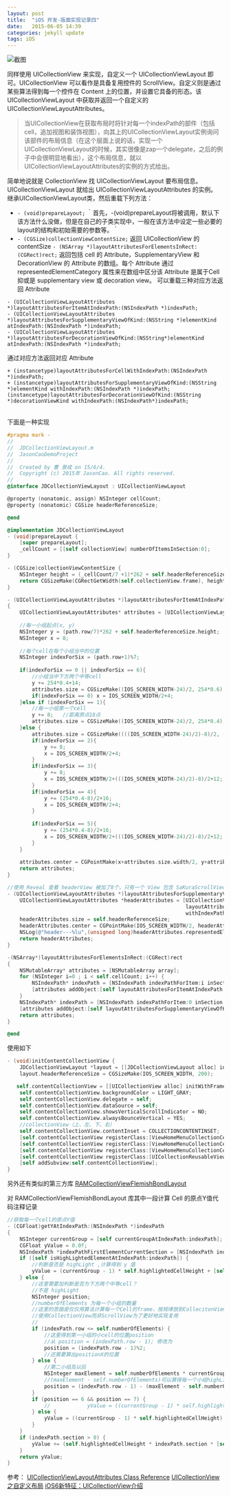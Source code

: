 ```yaml
---
layout: post
title:  "iOS 开发-版面实现记录四"
date:   2015-06-05 14:39
categories: jekyll update
tags: iOS
---
```


![截图](/assets/20150605143331857.png)

同样使用 UICollectionView 来实现，自定义一个 UICollectionViewLayout 即可。UICollectionView 可以看作是具备复用控件的 ScrollView。自定义则是通过某些算法得到每一个控件在 Content 上的位置，并设置它具备的形态。该 UICollectionViewLayout 中获取并返回一个自定义的 UICollectionViewLayoutAttributes。

>当UICollectionView在获取布局时将针对每一个indexPath的部件（包括cell，追加视图和装饰视图），向其上的UICollectionViewLayout实例询问该部件的布局信息（在这个层面上说的话，实现一个UICollectionViewLayout的时候，其实很像是zap一个delegate，之后的例子中会很明显地看出），这个布局信息，就以UICollectionViewLayoutAttributes的实例的方式给出。

简单地说就是 CollectionView 找 UICollectionViewLayout 要布局信息。UICollectionViewLayout 就给出 UICollectionViewLayoutAttributes 的实例。
继承UICollectionViewLayout类，然后重载下列方法：

- ```- (void)prepareLayout;``` ｀首先，-(void)prepareLayout将被调用，默认下该方法什么没做，但是在自己的子类实现中，一般在该方法中设定一些必要的layout的结构和初始需要的参数等。｀
- ```- (CGSize)collectionViewContentSize;``` 返回 UICollectionView 的 contentSize 
```- (NSArray *)layoutAttributesForElementsInRect:(CGRect)rect;``` 返回包括 cell 的 Attribute，SupplementaryView 和 DecorationView 的 Attribute 的数组。每个 Attribute 通过 representedElementCategory 属性来在数组中区分该 Attribute 是属于Cell 抑或是 supplementary view 或 decoration view。
可以重载三种对应方法返回 Attribute 

```
- (UICollectionViewLayoutAttributes *)layoutAttributesForItemAtIndexPath:(NSIndexPath *)indexPath;
- (UICollectionViewLayoutAttributes *)layoutAttributesForSupplementaryViewOfKind:(NSString *)elementKind atIndexPath:(NSIndexPath *)indexPath;
- (UICollectionViewLayoutAttributes *)layoutAttributesForDecorationViewOfKind:(NSString*)elementKind atIndexPath:(NSIndexPath *)indexPath;
```

通过对应方法返回对应 Attribute

```
+ (instancetype)layoutAttributesForCellWithIndexPath:(NSIndexPath *)indexPath;
+ (instancetype)layoutAttributesForSupplementaryViewOfKind:(NSString *)elementKind withIndexPath:(NSIndexPath *)indexPath;
(instancetype)layoutAttributesForDecorationViewOfKind:(NSString *)decorationViewKind withIndexPath:(NSIndexPath*)indexPath;
```
</br>
下面是一种实现

``` Objective-C
#pragma mark - 
//
//  JDCollectionViewLayout.m
//  JasonCaoDemoProject
//
//  Created by 曹 景成 on 15/6/4.
//  Copyright (c) 2015年 JasonCao. All rights reserved.
//
@interface JDCollectionViewLayout : UICollectionViewLayout

@property (nonatomic, assign) NSInteger cellCount;
@property (nonatomic) CGSize headerReferenceSize;

@end

@implementation JDCollectionViewLayout
- (void)prepareLayout {
    [super prepareLayout];
    _cellCount = [[self collectionView] numberOfItemsInSection:0];
}

- (CGSize)collectionViewContentSize {
    NSInteger height = (_cellCount/7 +1)*262 + self.headerReferenceSize.height;
    return CGSizeMake(CGRectGetWidth(self.collectionView.frame), height);
}

- (UICollectionViewLayoutAttributes *)layoutAttributesForItemAtIndexPath:(NSIndexPath *)path
{
    UICollectionViewLayoutAttributes* attributes = [UICollectionViewLayoutAttributes layoutAttributesForCellWithIndexPath:path];
    
    //每一小组起点(x, y)
    NSInteger y = (path.row/7)*262 + self.headerReferenceSize.height;
    NSInteger x = 8;
    
    //每个cell在每个小组当中的位置
    NSInteger indexForSix = (path.row+1)%7;
    
    if(indexForSix == 0 || indexForSix == 6){
        //小组当中下方两个中等cell
        y += 254*0.4+14;
        attributes.size = CGSizeMake((IOS_SCREEN_WIDTH-24)/2, 254*0.6);
        if(indexForSix == 0) x = IOS_SCREEN_WIDTH/2+4;
    }else if (indexForSix == 1){
        //每一小组第一个cell
        y += 8;   //距离原点18点
        attributes.size = CGSizeMake((IOS_SCREEN_WIDTH-24)/2, 254*0.4);
    }else {
        attributes.size = CGSizeMake((((IOS_SCREEN_WIDTH-24)/2)-8)/2, (254*0.4-8)/2);
        if(indexForSix == 2){
            y += 8;
            x = IOS_SCREEN_WIDTH/2+4;
        }
        if(indexForSix == 3){
            y += 8;
            x = IOS_SCREEN_WIDTH/2+(((IOS_SCREEN_WIDTH-24)/2)-8)/2+12;
        }
        if(indexForSix == 4){
            y += (254*0.4-8)/2+16;
            x = IOS_SCREEN_WIDTH/2+4;
        }
        
        if(indexForSix == 5){
            y += (254*0.4-8)/2+16;
            x = IOS_SCREEN_WIDTH/2+(((IOS_SCREEN_WIDTH-24)/2)-8)/2+12;
        }
    }
    
    attributes.center = CGPointMake(x+attributes.size.width/2, y+attributes.size.height/2);
    return attributes;
}

//使用 Reveal 查看 headerView 被加了8个，只有一个 View 包含 SaKuraScrollView
- (UICollectionViewLayoutAttributes *)layoutAttributesForSupplementaryViewOfKind:(NSString *)elementKind atIndexPath:(NSIndexPath *)indexPath {
    UICollectionViewLayoutAttributes *headerAttributes = [UICollectionViewLayoutAttributes
                                                          layoutAttributesForSupplementaryViewOfKind:elementKind
                                                          withIndexPath:indexPath];
    headerAttributes.size = self.headerReferenceSize;
    headerAttributes.center = CGPointMake(IOS_SCREEN_WIDTH/2, headerAttributes.size.height/2);
    NSLog(@"header---%lu",(unsigned long)headerAttributes.representedElementCategory);
    return headerAttributes;
}

-(NSArray*)layoutAttributesForElementsInRect:(CGRect)rect
{
    NSMutableArray* attributes = [NSMutableArray array];
    for (NSInteger i=0 ; i < self.cellCount; i++) {
        NSIndexPath* indexPath = [NSIndexPath indexPathForItem:i inSection:0];
        [attributes addObject:[self layoutAttributesForItemAtIndexPath:indexPath]];
    }
    NSIndexPath* indexPath = [NSIndexPath indexPathForItem:0 inSection:0];
    [attributes addObject:[self layoutAttributesForSupplementaryViewOfKind:@"header" atIndexPath:indexPath]];
    return attributes;
}

@end
```

使用如下

``` Objective-C
- (void)initContentCollectionView {
    JDCollectionViewLayout *layout = [[JDCollectionViewLayout alloc] init];
    layout.headerReferenceSize = CGSizeMake(IOS_SCREEN_WIDTH, 200);

   self.contentCollectionView = [[UICollectionView alloc] initWithFrame:CGRectMake(0 ,64.f , IOS_SCREEN_WIDTH, IOS_SCREEN_CONTENT_HEIGHT - BOTTOM_MENU_BAR_HEIGHT) collectionViewLayout:layout];
    self.contentCollectionView.backgroundColor = LIGHT_GRAY;
    self.contentCollectionView.delegate = self;
    self.contentCollectionView.dataSource = self;
    self.contentCollectionView.showsVerticalScrollIndicator = NO;
    self.contentCollectionView.alwaysBounceVertical = YES;
    //collectionView（上、左、下、右）
    self.contentCollectionView.contentInset = COLLECTIONCONTENTINSET;
    [self.contentCollectionView registerClass:[ViewHomeMenuCollectionCell class] forCellWithReuseIdentifier:@"cell"];
    [self.contentCollectionView registerClass:[ViewHomeMenuCollectionCellMedium class] forCellWithReuseIdentifier:@"mediumCell"];
    [self.contentCollectionView registerClass:[ViewHomeMenuCollectionCellSmall class] forCellWithReuseIdentifier:@"smallCell"];
    [self.contentCollectionView registerClass:[UICollectionReusableView class] forSupplementaryViewOfKind:UICollectionElementKindSectionHeader withReuseIdentifier:@"headAdView"];
    [self addSubview:self.contentCollectionView];
}
```

另外还有类似的第三方库
[RAMCollectionViewFlemishBondLayout](https://github.com/TopicSo/RAMCollectionViewFlemishBondLayout)

对 RAMCollectionViewFlemishBondLayout 库其中一段计算 Cell 的原点Y值代码注释记录

``` Objective-C
//获取每一个cell的原点Y值
- (CGFloat)getYAtIndexPath:(NSIndexPath *)indexPath
{
    NSInteger currentGroup = [self currentGroupAtIndexPath:indexPath];
    CGFloat yValue = 0.0f;
    NSIndexPath *indexPathFirstElementCurrentSection = [NSIndexPath indexPathForRow:0 inSection:indexPath.section];
    if ([self isHighLightedElementAtIndexPath:indexPath]) {
        //判断是否是 highLight ,计算得到 y 值
        yValue = (currentGroup - 1) * self.highlightedCellHeight + [self heightHeaderAtIndexPath:indexPathFirstElementCurrentSection];
    } else {
        //这里需要加判断是否为下方两个中等cell？
        //不是 highLight
        NSInteger position;
        //numberOfElements 为每一个小组的数量
        //这里的思路是仅仅用算法计算每一个Cell的frame，按规律放到CollecitonView的Content上
        //使用CollectionView而非ScrollView为了更好地实现复用
        //
        if (indexPath.row <= self.numberOfElements) {
            //这里得到第一小组的小cell的位置position
            //从 position = (indexPath.row - 1); 修改为
            position = (indexPath.row - 1)%2;
            //还需要算出positionX的位置
        } else {
            //第二小组及以后
            NSInteger maxElement = self.numberOfElements * currentGroup;
            //(maxElement - self.numberOfElements)可以算得每一个小组highLight的下标
            position = (indexPath.row - 1) - (maxElement - self.numberOfElements);
        }
        if (position == 6 && position == 7) {
            //            yValue = ((currentGroup - 1) * self.highlightedCellHeight) +
        } else {
            yValue = ((currentGroup - 1) * self.highlightedCellHeight) + (self.cellHeight * position) + [self heightHeaderAtIndexPath:indexPathFirstElementCurrentSection];
        }
    }
    if (indexPath.section > 0) {
        yValue += (self.highlightedCellHeight * indexPath.section * [self totalGroupsAtIndexPath:indexPath]) + [self headerAndFooterHeightsPreviouslyAtIndexPath:indexPath];
    }
    return yValue;
}
```

参考：
[UICollectionViewLayoutAttributes Class Reference](https://developer.apple.com/library/prerelease/ios/documentation/UIKit/Reference/UICollectionViewLayoutAttributes_class/index.html#//apple_ref/doc/c_ref/UICollectionElementCategory)
[UICollectionView之自定义布局](http://blog.csdn.net/lmbda/article/details/18051801)
[iOS6新特征：UICollectionView介绍](http://blog.csdn.net/eqera/article/details/8134986)
